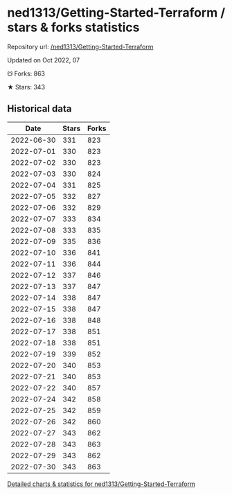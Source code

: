 # ned1313/Getting-Started-Terraform / stars & forks statistics

Repository url: [/ned1313/Getting-Started-Terraform](https://github.com/ned1313/Getting-Started-Terraform)

Updated on Oct 2022, 07

☋ Forks: 863

★ Stars: 343

## Historical data
| Date | Stars | Forks |
|------|-------|-------|
| 2022-06-30 | 331 | 823 | 
| 2022-07-01 | 330 | 823 | 
| 2022-07-02 | 330 | 823 | 
| 2022-07-03 | 330 | 824 | 
| 2022-07-04 | 331 | 825 | 
| 2022-07-05 | 332 | 827 | 
| 2022-07-06 | 332 | 829 | 
| 2022-07-07 | 333 | 834 | 
| 2022-07-08 | 333 | 835 | 
| 2022-07-09 | 335 | 836 | 
| 2022-07-10 | 336 | 841 | 
| 2022-07-11 | 336 | 844 | 
| 2022-07-12 | 337 | 846 | 
| 2022-07-13 | 337 | 847 | 
| 2022-07-14 | 338 | 847 | 
| 2022-07-15 | 338 | 847 | 
| 2022-07-16 | 338 | 848 | 
| 2022-07-17 | 338 | 851 | 
| 2022-07-18 | 338 | 851 | 
| 2022-07-19 | 339 | 852 | 
| 2022-07-20 | 340 | 853 | 
| 2022-07-21 | 340 | 853 | 
| 2022-07-22 | 340 | 857 | 
| 2022-07-24 | 342 | 858 | 
| 2022-07-25 | 342 | 859 | 
| 2022-07-26 | 342 | 860 | 
| 2022-07-27 | 343 | 862 | 
| 2022-07-28 | 343 | 863 | 
| 2022-07-29 | 343 | 862 | 
| 2022-07-30 | 343 | 863 | 


[Detailed charts & statistics for ned1313/Getting-Started-Terraform](https://reviewgithub.com/rep/ned1313/Getting-Started-Terraform)
